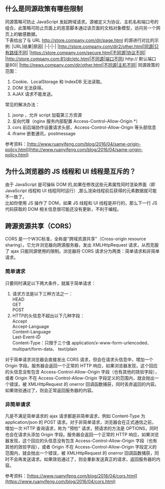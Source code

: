 ## 什么是同源政策有哪些限制
同源策略可防止 JavaScript 发起跨域请求。源被定义为协议、主机名和端口号的组合。此策略可防止页面上的恶意脚本通过该页面的文档对象模型，访问另一个网页上的敏感数据。  
下表给出了与 URL http://store.company.com/dir/page.html 的源进行对比的示例:
|URL|结果|原因|
|-|-|-|
|http://store.company.com/dir2/other.html|同源|只有路径不同|
|https://store.company.com/secure.html|不同源|协议不同|
|http://store.company.com:81/dir/etc.html|不同源|端口不同( http:// 默认端口是80)|
|http://news.company.com/dir/other.html|不同源|主机不同|
同源政策的范围：  
1. Cookie、LocalStorage 和 IndexDB 无法读取。
2. DOM 无法获得。
3. AJAX 请求不能发送。   

常见的解决办法：  
1. jsonp ，允许 script 加载第三方资源
2. 反向代理（nginx 服务内部配置 Access-Control-Allow-Origin *）
3. cors 前后端协作设置请求头部，Access-Control-Allow-Origin 等头部信息
4. iframe 嵌套通讯，postmessage  

参考资料：[http://www.ruanyifeng.com/blog/2016/04/same-origin-policy.html](http://www.ruanyifeng.com/blog/2016/04/same-origin-policy.html)



## 为什么浏览器的 JS 线程和 UI 线程是互斥的？
由于 JavaScript 是可操纵 DOM 的,如果在修改这些元素属性同时渲染界面（即 JavaScript 线程和 UI 线程同时运行）,那么渲染线程前后获得的元素数据就可能不一致了。  
比如你使用 JS 操作了 DOM，如果 JS 线程和 UI 线程是并行的，那么下一行 JS 代码获取的 DOM 相关信息很可能还没有更新，不利于编程。



## 跨源资源共享（CORS）
CORS 是一个W3C标准，全称是"跨域资源共享"（Cross-origin resource sharing）。它允许浏览器向跨源服务器，发出 XMLHttpRequest 请求，从而克服了 ajax 只能同源使用的限制。浏览器将 CORS 请求分为两类：简单请求和非简单请求。

### 简单请求
只要同时满足以下两大条件，就属于简单请求：  
1. 请求方法是以下三种方法之一：  
HEAD  
GET  
POST  
2. HTTP的头信息不超出以下几种字段：  
Accept  
Accept-Language  
Content-Language  
Last-Event-ID  
Content-Type：只限于三个值 application/x-www-form-urlencoded、 multipart/form-data、 text/plain

对于简单请求浏览器会直接发出 CORS 请求，但会在请求头信息中，增加一个 Origin 字段。服务器会返回一个正常的 HTTP 响应，如果浏览器发现，这个回应的头信息没有包含 Access-Control-Allow-Origin 字段（也有其他的效验字段），或者 Origin 不在 Access-Control-Allow-Origin 字段定义的范围内，就会抛出一个错误，被 XMLHttpRequest 的 onerror 回调函数捕获，同时丢弃返回的内容。如果效验通过了，则会正常返回服务器的内容。

### 非简单请求
凡是不满足简单请求的 ajax 请求都是非简单请求，例如 Content-Type 为 application/json 的 POST 请求。对于非简单请求，浏览器会在正式通信之前，增加一次 HTTP 查询请求，称为 "预检" 请求，预请求的方法是 OPTIONS，同时也会在请求头添加 Origin 字段。服务器会返回一个正常的 HTTP 响应，如果浏览器发现，这个回应的头信息没有包含 Access-Control-Allow-Origin 字段（也有其他的效验字段），或者 Origin 不在 Access-Control-Allow-Origin 字段定义的范围内，就会抛出一个错误，被 XMLHttpRequest 的 onerror 回调函数捕获，同时不会再发送请求。如果效验通过了，则会重新发送真正的请求，返回服务器的内容。

参考资料：[https://www.ruanyifeng.com/blog/2016/04/cors.html](https://www.ruanyifeng.com/blog/2016/04/cors.html)